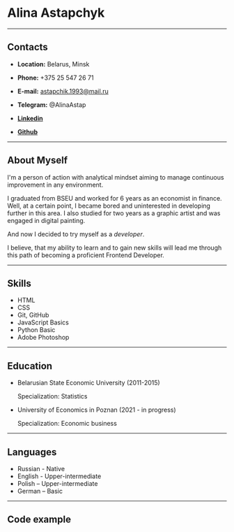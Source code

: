 # Alina Astapchyk

______

## Contacts

- **Location:** Belarus, Minsk

- **Phone:** +375 25 547 26 71

- **E-mail:** astapchik.1993@mail.ru

- **Telegram:** @AlinaAstap

- [**Linkedin**](https://www.linkedin.com/in/alina-astapchyk-a72909146/">alina-astapchyk)

- [**Github**](https://github.com/astap4ik69)

______

## About Myself
I'm a person of action with analytical mindset aiming to manage continuous improvement in any environment.

I graduated from BSEU and worked for 6 years as an economist in finance. Well, at a certain point, I became bored and uninterested in developing further in this area. 
I also studied for two years as a graphic artist and was engaged in digital painting.

And now I decided to try myself as a *developer*. 

I believe, that my ability to learn and to gain new skills will lead me through this path of 
becoming a proficient Frontend Developer.

_____      

## Skills

- HTML
            </li>
            <li>
                CSS
            </li>
            <li>
                Git, GitHub
            </li>
            <li>
                JavaScript Basics
            </li>
            <li>
                Python Basic 
            </li>
            <li>
                Adobe Photoshop 

_____

## Education

- Belarusian State Economic University (2011-2015)</h3>
        <p>Specialization: Statistics</p>
- University of Economics in Poznan (2021 - in progress)</h3>
        <p>Specialization: Economic business</p>

-----

## Languages
 - Russian - Native
 - English - Upper-intermediate
 - Polish – Upper-intermediate
 - German – Basic

****

## Code example


